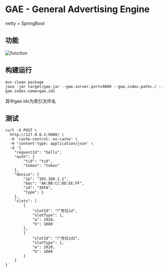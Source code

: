 # GAE - General Advertising Engine
netty + SpringBoot

## 功能
![function](http://ovbyjzegm.bkt.clouddn.com/GAE.png)

## 构建运行
```
mvn clean package
java -jar target/gae.jar --gae.server.port=9000 --gae.index.path=./ --gae.index.name=gae.idx
```
其中gae.idx为索引文件名

## 测试
```
curl -X POST \
  http://127.0.0.1:9000/ \
  -H 'cache-control: no-cache' \
  -H 'content-type: application/json' \
  -d '{
    "requestId": "hello",
    "auth": {
        "tid": "tid",
        "token": "token"
    },
    "device": {
    	"ip": "102.168.1.1",
    	"mac": "AA:BB:CC:DD:EE:FF",
    	"id": "IDFA",
    	"type": 1
    },
    "slots": [
        {
            "slotId": "广告位id",
            "slotType": 1,
            "w": 1920,
            "h": 1080
        },
        {
            "slotId": "广告位id2",
            "slotType": 1,
            "w": 1920,
            "h": 1080
        }
    ]
}'
```